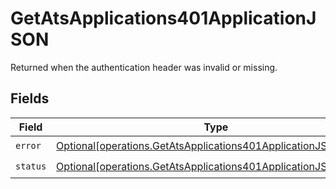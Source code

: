 # GetAtsApplications401ApplicationJSON

Returned when the authentication header was invalid or missing.


## Fields

| Field                                                                                                                                        | Type                                                                                                                                         | Required                                                                                                                                     | Description                                                                                                                                  |
| -------------------------------------------------------------------------------------------------------------------------------------------- | -------------------------------------------------------------------------------------------------------------------------------------------- | -------------------------------------------------------------------------------------------------------------------------------------------- | -------------------------------------------------------------------------------------------------------------------------------------------- |
| `error`                                                                                                                                      | [Optional[operations.GetAtsApplications401ApplicationJSONError]](undefined/models/operations/getatsapplications401applicationjsonerror.md)   | :heavy_check_mark:                                                                                                                           | N/A                                                                                                                                          |
| `status`                                                                                                                                     | [Optional[operations.GetAtsApplications401ApplicationJSONStatus]](undefined/models/operations/getatsapplications401applicationjsonstatus.md) | :heavy_check_mark:                                                                                                                           | N/A                                                                                                                                          |